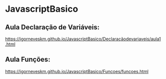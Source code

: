 # JavascriptBasico

## Aula Declaração de Variáveis:
https://igorneveskm.github.io/JavascriptBasico/Declaraçãodevariaveis/aula1.html

## Aula Funções:
https://igorneveskm.github.io/JavascriptBasico/Funcoes/funcoes.html

